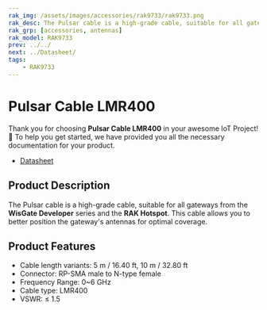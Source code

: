 ```yaml
---
rak_img: /assets/images/accessories/rak9733/rak9733.png
rak_desc: The Pulsar cable is a high-grade cable, suitable for all gateways from the WisGate Developer series and the RAK Hotspot.
rak_grp: [accessories, antennas]
rak_model: RAK9733
prev: ../../
next: ../Datasheet/
tags:
    - RAK9733
---
```



# Pulsar Cable LMR400

Thank you for choosing **Pulsar Cable LMR400** in your awesome IoT Project! 🎉 To help you get started, we have provided you all the necessary documentation for your product.

* [Datasheet](../Datasheet/)

## Product Description

The Pulsar cable is a high-grade cable, suitable for all gateways from the **WisGate Developer** series and the **RAK Hotspot**. This cable allows you to better position the gateway's antennas for optimal coverage.

## Product Features

-   Cable length variants: 5&nbsp;m / 16.40&nbsp;ft, 10&nbsp;m / 32.80&nbsp;ft
-   Connector: RP-SMA male to N-type female
-   Frequency Range: 0~6&nbsp;GHz
-   Cable type: LMR400
-   VSWR: ≤ 1.5

